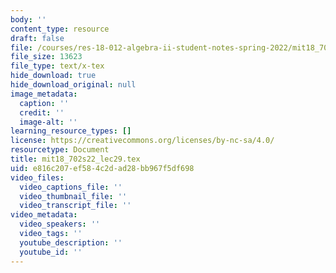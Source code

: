 ```yaml
---
body: ''
content_type: resource
draft: false
file: /courses/res-18-012-algebra-ii-student-notes-spring-2022/mit18_702s22_lec29.tex
file_size: 13623
file_type: text/x-tex
hide_download: true
hide_download_original: null
image_metadata:
  caption: ''
  credit: ''
  image-alt: ''
learning_resource_types: []
license: https://creativecommons.org/licenses/by-nc-sa/4.0/
resourcetype: Document
title: mit18_702s22_lec29.tex
uid: e816c207-ef58-4c2d-ad28-bb967f5df698
video_files:
  video_captions_file: ''
  video_thumbnail_file: ''
  video_transcript_file: ''
video_metadata:
  video_speakers: ''
  video_tags: ''
  youtube_description: ''
  youtube_id: ''
---
```

